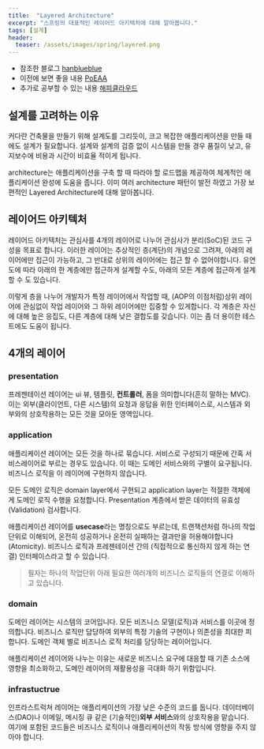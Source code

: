 ```yaml
---
title:  "Layered Architecture"
excerpt: "스프링의 대표적인 레이어드 아키텍처에 대해 알아봅니다."
tags: [설계]
header:
  teaser: /assets/images/spring/layered.png
---
```


+ 참조한 블로그 [hanblueblue](https://velog.io/@hanblueblue/%EB%B2%88%EC%97%AD-Layered-Architecture)  
+ 이전에 보면 좋을 내용 [PoEAA](https://jojoldu.tistory.com/603)
+ 추가로 공부할 수 있는 내용 [해피클라우드](https://happycloud-lee.tistory.com/94)

## 설계를 고려하는 이유
커다란 건축물을 만들기 위해 설계도를 그리듯이, 크고 복잡한 애플리케이션을 만들 때에도 설계가 필요합니다. 설계와 설계의 검증 없이 시스템을 만들 경우 품질이 낮고, 유지보수에 비용과 시간이 비효율 적이게 됩니다. 

architecture는 애플리케이션을 구축 할 때 따라야 할 로드맵을 제공하여 체계적인 애플리케이션 완성에 도움을 줍니다. 이미 여러 architecture 패턴이 발전 하였고 가장 보편적인 Layered Architecture에 대해 알아봅니다.  

## 레이어드 아키텍처
레이어드 아키텍처는 관심사를 4개의 레이어로 나누어 관심사가 분리(SoC)된 코드 구성을 목표로 합니다. 이러한 레이어는 추상적인 층(계단)의 개념으로 그려져, 아래의 레이어에만 접근이 가능하고, 그 반대로 상위의 레이어에는 접근 할 수 없어야합니다. 유연도에 따라 아래의 한 계층에만 접근하게 설계할 수도, 아래의 모든 계층에 접근하게 설계할 수 도 있습니다.  

이렇게 층을 나누어 개발자가 특정 레이어에서 작업할 때, (AOP의 이점처럼)상위 레이어에 관심없이 작업 레이어와 그 하위 레이어에만 집중할 수 있게합니다. 각 계층은 자신에 대해 높은 응집도, 다른 계층에 대해 낮은 결합도를 갖습니다. 이는 좀 더 용이한 테스트에도 도움이 됩니다.  

## 4개의 레이어

### presentation
프레젠테이션 레이어는 ui 뷰, 템플릿, **컨트롤러**, 폼을 의미합니다(흔히 말하는 MVC). 이는 외부(클라이언트, 다른 시스템)의 요청과 응답을 위한 인터페이스로, 시스템과 외부와의 상호작용하는 모든 것을 모아둔 영역입니다.

### application
애플리케이션 레이어는 모든 것을 하나로 묶습니다. 서비스로 구성되기 때문에 간혹 서비스레이어로 부르는 경우도 있습니다. 이 때는 도메인 서비스와의 구별이 요구됩니다. 비즈니스 로직을 이 레이어에 구현하지 않습니다.  

모든 도메인 로직은 domain layer에서 구현되고 application layer는 적절한 객체에게 도메인 로직 수행을 요청합니다. Presentation 계층에서 받은 데이터의 유효성 (Validation) 검사합니다.  

애플리케이션 레이어를 **usecase**라는 명칭으로도 부르는데, 트랜잭션처럼 하나의 작업단위로 이해되어, 온전히 성공하거나 온전히 실패하는 결과만을 허용해야합니다(Atomicity). 비즈니스 로직과 프레젠테이션 간의 (직접적으로 통신하지 않게 하는 연결) 인터페이스라고 할 수 있습니다.

> 필자는 하나의 작업단위 아래 필요한 여러개의 비즈니스 로직들의 연결로 이해하고 있습니다.

### domain
도메인 레이어는 시스템의 코어입니다. 모든 비즈니스 모델(로직)과 서비스를 이곳에 정의합니다. 비즈니스 로직만 담당하여 외부의 특정 기술의 구현이나 의존성을 최대한 피합니다. 도메인 객체 별로 비즈니스 로직 처리를 담당하는 레이어입니다.  

애플리케이션 레이어와 나누는 이유는 새로운 비즈니스 요구에 대응할 때 기존 소스에 영향을 최소화하고, 도메인 레이어의 재활용성을 극대화 하기 위함입니다.  

### infrastuctrue
인프라스트럭쳐 레이어는 애플리케이션의 가장 낮은 수준의 코드를 둡니다. 데이터베이스(DAO)나 이메일, 메시징 큐 같은 (기술적인)**외부 서비스**와의 상호작용을 맡습니다. 여기에 포함된 코드들은 비즈니스 로직이나 애플리케이션의 작동 방식에 영향을 주지 않아야 합니다.  
